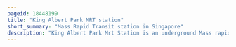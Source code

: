 ```yaml
---
pageid: 18448199
title: "King Albert Park MRT station"
short_summary: "Mass Rapid Transit station in Singapore"
description: "King Albert Park Mrt Station is an underground Mass rapid Transit Station on the downtown Line in Bukit Timah Singapore. This Station is located at the western End of Bukit Timah Road at the Intersection of Blackmore Drive and serves private residential Estates along the Bukit Timah Corridor. Sites around the Station include the methodist Girls' School and the preserved Bukit Timah Railway Station."
---
```

